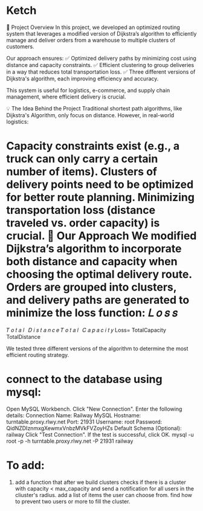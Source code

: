 # Ketch
📝 Project Overview
In this project, we developed an optimized routing system that leverages a modified version of Dijkstra’s algorithm to efficiently manage and deliver orders from a warehouse to multiple clusters of customers.

Our approach ensures:
✅ Optimized delivery paths by minimizing cost using distance and capacity constraints.
✅ Efficient clustering to group deliveries in a way that reduces total transportation loss.
✅ Three different versions of Dijkstra's algorithm, each improving efficiency and accuracy.

This system is useful for logistics, e-commerce, and supply chain management, where efficient delivery is crucial.

💡 The Idea Behind the Project
Traditional shortest path algorithms, like Dijkstra's Algorithm, only focus on distance. However, in real-world logistics:

Capacity constraints exist (e.g., a truck can only carry a certain number of items).
Clusters of delivery points need to be optimized for better route planning.
Minimizing transportation loss (distance traveled vs. order capacity) is crucial.
🔹 Our Approach
We modified Dijkstra’s algorithm to incorporate both distance and capacity when choosing the optimal delivery route.
Orders are grouped into clusters, and delivery paths are generated to minimize the loss function:
𝐿
𝑜
𝑠
𝑠
=
𝑇
𝑜
𝑡
𝑎
𝑙
 
𝐷
𝑖
𝑠
𝑡
𝑎
𝑛
𝑐
𝑒
𝑇
𝑜
𝑡
𝑎
𝑙
 
𝐶
𝑎
𝑝
𝑎
𝑐
𝑖
𝑡
𝑦
Loss= 
TotalCapacity
TotalDistance
​
 
We tested three different versions of the algorithm to determine the most efficient routing strategy.

# connect to the database using mysql:
Open MySQL Workbench.
Click "New Connection".
Enter the following details:
Connection Name: Railway MySQL
Hostname: turntable.proxy.rlwy.net
Port: 21931
Username: root
Password: QidNZDIznmxgXewmxVnbzMVkFVZoyHZs
Default Schema (Optional): railway
Click "Test Connection".
If the test is successful, click OK.
mysql -u root -p -h turntable.proxy.rlwy.net -P 21931 railway
# To add:
1. add a function that after we build clusters checks if there is a cluster with capacity < max_capacity and send a notification for all users in the cliuster's radius. add a list of items the user can choose from. find how to prevent two users or more to fill the cluster. 


